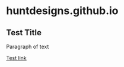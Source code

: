 # huntdesigns.github.io


<div>
  <h2>Test Title</h2>
  <p>Paragraph of text</p>
  <a href="#">Test link</a>
</div>
